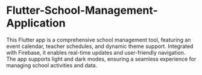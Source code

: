# Flutter-School-Management-Application
This Flutter app is a comprehensive school management tool, featuring an event calendar, teacher schedules, and dynamic theme support. Integrated with Firebase, it enables real-time updates and user-friendly navigation. The app supports light and dark modes, ensuring a seamless experience for managing school activities and data.
